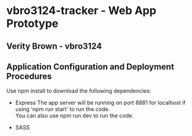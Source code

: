 # vbro3124-tracker - Web App Prototype
## Verity Brown - vbro3124

## Application Configuration and Deployment Procedures
Use npm install to download the following dependencies:
- Express
The app server will be running on port 8881 for localhost if using 'npm run start' to run the code.<br/>
You can also use npm run dev to run the code.

- SASS
